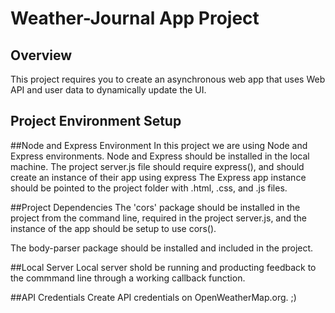 # Weather-Journal App Project

## Overview
This project requires you to create an asynchronous web app that uses Web API and user data to dynamically update the UI. 

## Project Environment Setup

##Node and Express Environment
In this project we are using Node and Express environments. Node and Express should be installed in the local machine.
The project server.js file should require express(), and should create an instance of their app using express
The Express app instance should be pointed to the project folder with .html, .css, and .js files.

##Project Dependencies
The 'cors' package should be installed in the project from the command line, required in the project server.js, and the
instance of the app should be setup to use cors().

The body-parser package should be installed and included in the project.

##Local Server
Local server shold be running and producting feedback to the commmand line through a working callback function.

##API Credentials
Create API credentials on OpenWeatherMap.org. ;)
